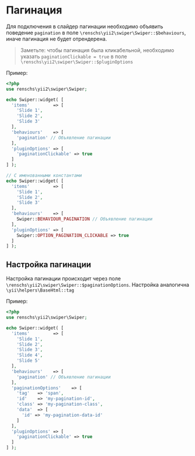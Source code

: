 # Пагинация

Для подключения в слайдер пагинации необходимо объявить поведение `pagination` в поле `\renschs\yii2\swiper\Swiper::$behaviours`, иначе пагинация не будет отрендерена.

> Заметьте: чтобы пагинация была кликабельной, необходимо указать `paginationClickable = true` 
  в поле `\renschs\yii2\swiper\Swiper::$pluginOptions`

Пример:

```PHP
<?php
use renschs\yii2\swiper\Swiper;

echo Swiper::widget( [
  'items'         => [
    'Slide 1',
    'Slide 2',
    'Slide 3'
  ],
  'behaviours'    => [
    'pagination' // Объявление пагинации
  ],
  'pluginOptions' => [
    'paginationClickable' => true
  ]
] );

// С именованными константами
echo Swiper::widget( [
  'items'         => [
    'Slide 1',
    'Slide 2',
    'Slide 3'
  ],
  'behaviours'    => [
    Swiper::BEHAVIOUR_PAGINATION // Объявление пагинации
  ],
  'pluginOptions' => [
    Swiper::OPTION_PAGINATION_CLICKABLE => true
  ]
] );
```

## Настройка пагинации

Настройка пагинации происходит через поле `\renschs\yii2\swiper\Swiper::$paginationOptions`. Настройка аналогична `\yii\helpers\BaseHtml::tag`

Пример:

```PHP
<?php
use renschs\yii2\swiper\Swiper;

echo Swiper::widget( [
  'items'         => [
    'Slide 1',
    'Slide 2',
    'Slide 3',
    'Slide 4',
    'Slide 5'
  ],
  'behaviours'    => [
    'pagination' // Объявление пагинации
  ],
  'paginationOptions'    => [
    'tag'   => 'span',
    'id'    => 'my-pagination-id',
    'class' => 'my-pagination-class',
    'data'  => [
      'id' => 'my-pagination-data-id'
    ]
  ],
  'pluginOptions' => [
    'paginationClickable' => true
  ]
] );
```

